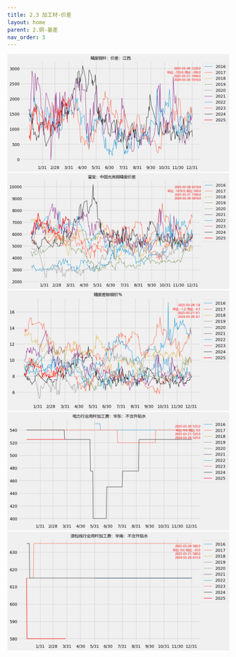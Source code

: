 ```yaml
---
title: 2.3 加工材-价差
layout: home
parent: 2.铜-基差
nav_order: 3
---
```



<img src="Charts/%E7%B2%BE%E5%BA%9F%E9%93%9C%E6%9D%86%EF%BC%9A%E4%BB%B7%E5%B7%AE%EF%BC%9A%E6%B1%9F%E8%A5%BF.png" alt="两杆差">

<img src="Charts/%E5%AF%8C%E5%AE%9D%EF%BC%9A%E4%B8%AD%E5%9B%BD%E5%85%89%E4%BA%AE%E9%93%9C%E7%B2%BE%E5%BA%9F%E4%BB%B7%E5%B7%AE.png" alt="scrapspread">

<img src="Charts/%E7%B2%BE%E5%BA%9F%E5%B7%AE%E9%99%A4%E9%93%9C%E4%BB%B7%25.png" alt="%">

<img src="Charts/%E7%94%B5%E5%8A%9B%E8%A1%8C%E4%B8%9A%E7%94%A8%E6%9D%86%E5%8A%A0%E5%B7%A5%E8%B4%B9%EF%BC%9A%E5%8D%8E%E4%B8%9C%EF%BC%9A%E4%B8%8D%E5%90%AB%E5%8D%87%E8%B4%B4%E6%B0%B4.png" alt="%">

<img src="Charts/%E6%BC%86%E5%8C%85%E7%BA%BF%E8%A1%8C%E4%B8%9A%E7%94%A8%E6%9D%86%E5%8A%A0%E5%B7%A5%E8%B4%B9%EF%BC%9A%E5%8D%8E%E5%8D%97%EF%BC%9A%E4%B8%8D%E5%90%AB%E5%8D%87%E8%B4%B4%E6%B0%B4.png" alt="%">

